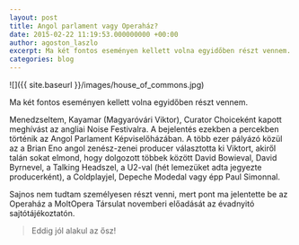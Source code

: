 ```yaml
---
layout: post
title: Angol parlament vagy Operaház?
date: 2015-02-22 11:19:53.000000000 +00:00
author: agoston_laszlo
excerpt: Ma két fontos eseményen kellett volna egyidőben részt vennem. Menedzseltem, Kayamar (Magyaróvári Viktor), Curator Choiceként kapott meghívást az angliai Noise Festivalra. A bejelentés ezekben a percekben történik az Angol Parlament Képviselőházában. Sajnos nem tudtam személyesen részt venni, mert pont ma jelentette be az Operaház a MoltOpera Társulat novemberi előadását az évadnyitó sajtótájékoztatón. Eddig jól alakul az ősz!
categories: blog
---
```


![]({{ site.baseurl }}/images/house_of_commons.jpg)

Ma két fontos eseményen kellett volna egyidőben részt vennem.

Menedzseltem, Kayamar (Magyaróvári Viktor), Curator Choiceként kapott meghívást az angliai Noise Festivalra. A bejelentés ezekben a percekben történik az Angol Parlament Képviselőházában. A több ezer pályázó közül az a Brian Eno angol zenész-zenei producer választotta ki Viktort, akiről talán sokat elmond, hogy dolgozott többek között David Bowieval, David Byrnevel, a Talking Headszel, a U2-val (hét lemezüket adta jegyezte producerként), a Coldplayjel, Depeche Modedal vagy épp Paul Simonnal.

Sajnos nem tudtam személyesen részt venni, mert pont ma jelentette be az Operaház a MoltOpera Társulat novemberi előadását az évadnyitó sajtótájékoztatón.

> Eddig jól alakul az ősz!
